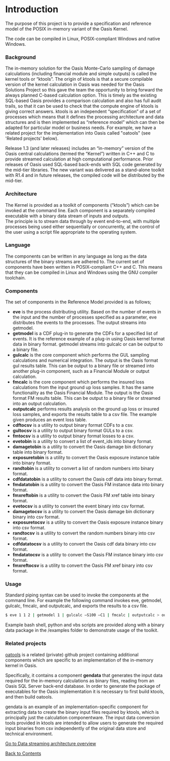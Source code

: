 # Introduction
The purpose of this project is to provide a specification and reference model of the POSIX in-memory variant of the Oasis Kernel.  

The code can be compiled in Linux, POSIX-compliant Windows and native Windows.

### Background

The in-memory solution for the Oasis Monte-Carlo sampling of damage calculations (including financial module and simple outputs) is called the kernel tools or “ktools”.
The origin of ktools is that a secure compilable version of the kernel calculation in Oasis was needed for the Oasis Solutions Project so this gave the team the opportunity to bring forward the always planned C-based calculation option.  This is timely as the existing SQL-based Oasis provides a comparison calculation and also has full audit trails, so that it can be used to check that the compute engine of ktools is giving correct answers.
ktools is an independent “specification” of a set of processes which means that it defines the processing architecture and data structures and is then implemented as “reference model” which can then be adapted for particular model or business needs.  For example, we have a related project for the implementation into Oasis called "oatools" (see 'Related projects' below).

Release 1.3 (and later releases) includes an “in-memory” version of the Oasis central calculations (termed the “Kernel”) written in C++ and C to provide streamed calculation at high computational performance.  Prior releases of Oasis used SQL-based back-ends with SQL code generated by the mid-tier libraries.  The new variant was delivered as a stand-alone toolkit with R1.4 and in future releases, the compiled code will be distributed by the mid-tier.

### Architecture

The Kernel is provided as a toolkit of components (“ktools”) which can be invoked at the command line.  Each component is a separately compiled executable with a binary data stream of inputs and outputs.  
The principle is to stream data through by event end-to-end, with multiple processes being used either sequentially or concurrently, at the control of the user using a script file appropriate to the operating system.

### Language

The components can be written in any language as long as the data structures of the binary streams are adhered to.  The current set of components have been written in POSIX-compliant C++ and C.  This means that they can be compiled in Linux and Windows using the GNU compiler toolchain.

### Components

The set of components in the Reference Model provided is as follows;
* **eve** is the process distributing utility. Based on the number of events in the input and the number of processes specified as a parameter, eve distributes the events to the processes. The output streams into getmodel.
* **getmodel** is a CDF plug-in to generate the CDFs for a specified list of events. It is the reference example of a plug-in using Oasis kernel format data in binary format. getmodel streams into gulcalc or can be output to a binary file.
* **gulcalc** is the core component which performs the GUL sampling calculations and numerical integration. The output is the Oasis format gul results table. This can be output to a binary file or streamed into another plug-in component, such as a Financial Module or output calculation.
* **fmcalc** is the core component which performs the insured loss calculations from the input ground up loss samples. It has the same functionality as the Oasis Financial Module.  The output is the Oasis format FM results table. This can be output to a binary file or streamed into an output calculation.
* **outputcalc** performs results analysis on the ground up loss or insured loss samples, and exports the results table to a csv file. The example given produces an event loss table.
* **cdftocsv** is a utility to output binary format CDFs to a csv.
* **gultocsv** is a utility to output binary format GULs to a csv.
* **fmtocsv** is a utility to output binary format losses to a csv. 
* **evetobin** is a utility to convert a list of event_ids into binary format.
* **damagetobin** is a utility to convert the Oasis damage bin dictionary table into binary format. 
* **exposuretobin** is a utility to convert the Oasis exposure instance table into binary format. 
* **randtobin** is a utility to convert a list of random numbers into binary format. 
* **cdfdatatobin** is a utility to convert the Oasis cdf data into binary format.
* **fmdatatobin** is a utility to convert the Oasis FM instance data into binary format.
* **fmxreftobin** is a utility to convert the Oasis FM xref table into binary format.
* **evetocsv** is a utility to convert the event binary into csv format.
* **damagetocsv** is a utility to convert the Oasis damage bin dictionary binary into csv format.
* **exposuretocsv** is a utility to convert the Oasis exposure instance binary into csv format.
* **randtocsv** is a utility to convert the random numbers binary into csv format.
* **cdfdatatocsv** is a utility to convert the Oasis cdf data binary into csv format.
* **fmdatatocsv** is a utility to convert the Oasis FM instance binary into csv format.
* **fmxreftocsv** is a utility to convert the Oasis FM xref binary into csv format.
 
### Usage

Standard piping syntax can be used to invoke the components at the command line. For example the following command invokes eve, getmodel, gulcalc, fmcalc, and outputcalc, and exports the results to a csv file.
``` sh
$ eve 1 1 2 | getmodel 1 | gulcalc –S100 –C1 | fmcalc | outputcalc > output.csv
```

Example bash shell, python and vbs scripts are provided along with a binary data package in the /examples folder to demonstrate usage of the toolkit.

### Related projects
[oatools](https://github.com/OasisLMF/oatools) is a related (private) github project containing additional components which are specific to an implementation of the in-memory kernel in Oasis. 

Specifically, it contains a component **gendata** that generates the input data required for the in-memory calculations as binary files, reading from an Oasis SQL Server back-end database. In order to generate the package of executables for the Oasis implementation it is necessary to first build ktools, and then build oatools. 

gendata is an example of an implementation-specific component for extracting data to create the binary input files required by ktools, which is principally just the calculation componentware.  The input data conversion tools provided in ktools are intended to allow users to generate the required input binaries from csv independently of the original data store and technical environment. 

[Go to Data streaming architecture overview](Overview.md)

[Back to Contents](Contents.md)
